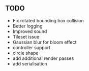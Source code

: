 
## TODO

* Fix rotated bounding box collision
* Better logging
* Improved sound
* Tileset issue
* Gaussian blur for bloom effect
* controller support
* circle shape
* add additional render passes
* add serialisation
